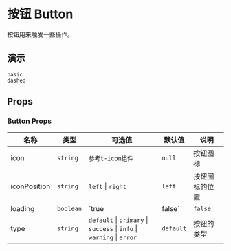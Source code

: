 # 按钮 Button

按钮用来触发一些操作。

## 演示

```demo
basic
dashed
```

## Props

### Button Props

| 名称 | 类型 | 可选值 |默认值 | 说明 |
| --- | --- | --- | --- | --- |
| icon | `string` | `参考t-icon组件`| `null` | 按钮图标 |
| iconPosition|`string` | `left` \| `right`  | `left`| 按钮图标的位置 | 
| loading | `boolean` | `true |false`  |`false` | 按钮是否显示加载状态|
| type | `string` |`default` \| `primary` \| `success` \| `info` \| `warning` \| `error` | `default`  | 按钮的类型 |
    